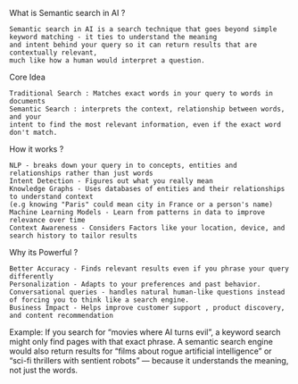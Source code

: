 What is Semantic search in AI ? 

    Semantic search in AI is a search technique that goes beyond simple keyword matching - it ties to understand the meaning 
    and intent behind your query so it can return results that are contextually relevant, 
    much like how a human would interpret a question.
    
Core Idea

    Traditional Search : Matches exact words in your query to words in documents
    Semantic Search : interprets the context, relationship between words, and your 
    intent to find the most relevant information, even if the exact word don't match.
    
How it works ?

    NLP - breaks down your query in to concepts, entities and relationships rather than just words
    Intent Detection - Figures out what you really mean 
    Knowledge Graphs - Uses databases of entities and their relationships to understand context 
    (e.g knowing "Paris" could mean city in France or a person's name)
    Machine Learning Models - Learn from patterns in data to improve relevance over time
    Context Awareness - Considers Factors like your location, device, and search history to tailor results
    
Why its Powerful ?

    Better Accuracy - Finds relevant results even if you phrase your query differently
    Personalization - Adapts to your preferences and past behavior.
    Conversational queries - handles natural human-like questions instead of forcing you to think like a search engine.
    Business Impact - Helps improve customer support , product discovery, and content recommendation 
    
Example: If you search for “movies where AI turns evil”, a keyword search might only find pages with that exact phrase. 
A semantic search engine would also return results for “films about rogue artificial intelligence” or “sci-fi thrillers with sentient robots” — because it understands the meaning, not just the words.
